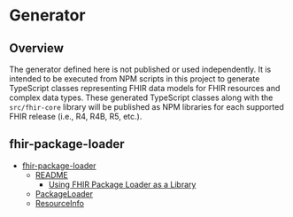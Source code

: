 # Generator

## Overview

The generator defined here is not published or used independently.
It is intended to be executed from NPM scripts in this project to generate TypeScript classes representing FHIR data
models for FHIR resources and complex data types.
These generated TypeScript classes along with the `src/fhir-core` library will be published as NPM libraries for each
supported FHIR release (i.e., R4, R4B, R5, etc.).

## fhir-package-loader

- [fhir-package-loader](https://github.com/FHIR/fhir-package-loader/tree/main)
  - [README](https://github.com/FHIR/fhir-package-loader/blob/main/README.md)
    - [Using FHIR Package Loader as a Library](https://github.com/FHIR/fhir-package-loader/blob/main/README.md#using-fhir-package-loader-as-a-library)
  - [PackageLoader](https://github.com/FHIR/fhir-package-loader/blob/main/src/loader/PackageLoader.ts)
  - [ResourceInfo](https://github.com/FHIR/fhir-package-loader/blob/main/src/package/ResourceInfo.ts)

